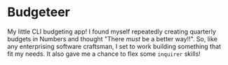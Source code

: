 # Budgeteer

My little CLI budgeting app! I found myself repeatedly creating quarterly
budgets in Numbers and thought "There _must_ be a better way!!". So, like any enterprising software craftsman, I set to work building something that fit my needs. It also gave me a chance to flex some `inquirer` skills!
